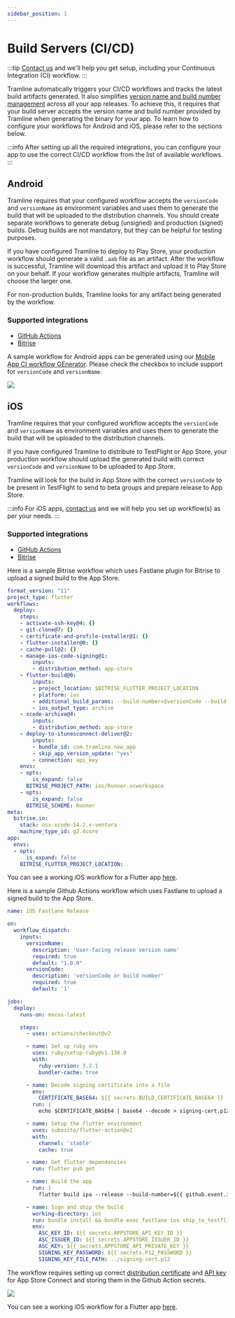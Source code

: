 ```yaml
---
sidebar_position: 1
---
```


# Build Servers (CI/CD)

:::tip
[Contact us](/getting-support) and we'll help you get setup, including your Continuous Integration (CI) workflow.
:::

Tramline automatically triggers your CI/CD workflows and tracks the latest build artifacts generated. It also simplifies [version name and build number management](docs/automations.mdx#managing-version-names-and-build-numbers) across all your app releases. To achieve this, it requires that your build server accepts the version name and build number provided by Tramline when generating the binary for your app. To learn how to configure your workflows for Android and iOS, please refer to the sections below.

:::info
After setting up all the required integrations, you can configure your app to use the correct CI/CD workflow from the list of available workflows.
:::

## Android

Tramline requires that your configured workflow accepts the `versionCode` and `versionName` as environment variables and uses them to generate the build that will be uploaded to the distribution channels. You should create separate workflows to generate debug (unsigned) and production (signed) builds. Debug builds are not mandatory, but they can be helpful for testing purposes.

If you have configured Tramline to deploy to Play Store, your production workflow should generate a valid `.aab` file as an artifact. After the workflow is successful, Tramline will download this artifact and upload it to Play Store on your behalf. If your workflow generates multiple artifacts, Tramline will choose the larger one.

For non-production builds, Tramline looks for any artifact being generated by the workflow.

### Supported integrations

- [GitHub Actions](github)
- [Bitrise](bitrise)

A sample workflow for Android apps can be generated using our [Mobile App CI workflow GEnerator](https://macige.tramline.app/). Please check the checkbox to include support for `versionCode` and `versionName`.

![](/img/macige.png)


## iOS

Tramline requires that your configured workflow accepts the `versionCode` and `versionName` as environment variables and uses them to generate the build that will be uploaded to the distribution channels.

If you have configured Tramline to distribute to TestFlight or App Store, your production workflow should upload the generated build with correct `versionCode` and `versionName` to be uploaded to App Store.

Tramline will look for the build in App Store with the correct `versionCode` to be present in TestFlight to send to beta groups and prepare release to App Store.

:::info
For iOS apps, [contact us](/getting-support) and we will help you set up workflow(s) as per your needs.
:::

### Supported integrations

- [GitHub Actions](github)
- [Bitrise](bitrise)

Here is a sample Bitrise workflow which uses Fastlane plugin for Bitrise to upload a signed build to the App Store.

```yaml
format_version: "11"
project_type: flutter
workflows:
  deploy:
    steps:
    - activate-ssh-key@4: {}
    - git-clone@7: {}
    - certificate-and-profile-installer@1: {}
    - flutter-installer@0: {}
    - cache-pull@2: {}
    - manage-ios-code-signing@1:
        inputs:
        - distribution_method: app-store
    - flutter-build@0:
        inputs:
        - project_location: $BITRISE_FLUTTER_PROJECT_LOCATION
        - platform: ios
        - additional_build_params: --build-number=$versionCode --build-name=$versionName
        - ios_output_type: archive
    - xcode-archive@4:
        inputs:
        - distribution_method: app-store
    - deploy-to-itunesconnect-deliver@2:
        inputs:
        - bundle_id: com.tramline.new_app
        - skip_app_version_update: "yes"
        - connection: api_key
    envs:
    - opts:
        is_expand: false
      BITRISE_PROJECT_PATH: ios/Runner.xcworkspace
    - opts:
        is_expand: false
      BITRISE_SCHEME: Runner
meta:
  bitrise.io:
    stack: osx-xcode-14.2.x-ventura
    machine_type_id: g2.4core
app:
  envs:
  - opts:
      is_expand: false
    BITRISE_FLUTTER_PROJECT_LOCATION: .
```

You can see a working iOS workflow for a Flutter app [here](https://github.com/tramlinehq/ueno/blob/main-ios/bitrise.yml).

Here is a sample Github Actions workflow which uses Fastlane to upload a signed build to the App Store.

```yaml
name: iOS Fastlane Release

on:
  workflow_dispatch:
    inputs:
      versionName:
        description: 'User-facing release version name'
        required: true
        default: "1.0.0"
      versionCode:
        description: 'versionCode or build number'
        required: true
        default: '1'

jobs:
  deploy:
    runs-on: macos-latest

    steps:
      - uses: actions/checkout@v2

      - name: Set up ruby env
        uses: ruby/setup-ruby@v1.138.0
        with:
          ruby-version: 3.2.1
          bundler-cache: true

      - name: Decode signing certificate into a file
        env:
          CERTIFICATE_BASE64: ${{ secrets.BUILD_CERTIFICATE_BASE64 }}
        run: |
          echo $CERTIFICATE_BASE64 | base64 --decode > signing-cert.p12

      - name: Setup the flutter environment
        uses: subosito/flutter-action@v2
        with:
          channel: 'stable'
          cache: true

      - name: Get flutter dependencies
        run: flutter pub get

      - name: Build the app
        run: |
          flutter build ipa --release --build-number=${{ github.event.inputs.versionCode }} --build-name=${{ github.event.inputs.versionName }} --no-codesign

      - name: Sign and ship the build
        working-directory: ios
        run: bundle install && bundle exec fastlane ios ship_to_testflight
        env:
          ASC_KEY_ID: ${{ secrets.APPSTORE_API_KEY_ID }}
          ASC_ISSUER_ID: ${{ secrets.APPSTORE_ISSUER_ID }}
          ASC_KEY: ${{ secrets.APPSTORE_API_PRIVATE_KEY }}
          SIGNING_KEY_PASSWORD: ${{ secrets.P12_PASSWORD }}
          SIGNING_KEY_FILE_PATH: ../signing-cert.p12
```

The workflow requires setting up correct [distribution certificate](https://developer.apple.com/help/account/create-certificates/certificates-overview) and [API key](https://developer.apple.com/help/account/manage-keys/create-a-private-key) for App Store Connect and storing them in the Github Action secrets.

![](/img/gh-actions-secrets.png)

You can see a working iOS workflow for a Flutter app [here](https://github.com/tramlinehq/ueno/blob/main/.github/workflows/ios-fastlane-release.yml).
